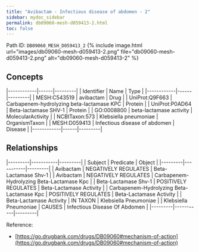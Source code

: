 ```yaml
---
title: "Avibactam - Infectious disease of abdomen - 2"
sidebar: mydoc_sidebar
permalink: db09060-mesh-d059413-2.html
toc: false 
---
```



Path ID: `DB09060_MESH_D059413_2`
{% include image.html url="images/db09060-mesh-d059413-2.png" file="db09060-mesh-d059413-2.png" alt="db09060-mesh-d059413-2" %}

## Concepts

|------------|------|---------|
| Identifier | Name | Type    |
|------------|------|---------|
| MESH:C543519 | avibactam | Drug |
| UniProt:Q9F663 | Carbapenem-hydrolyzing beta-lactamase KPC | Protein |
| UniProt:P0AD64 | Beta-lactamase SHV-1 | Protein |
| GO:0008800 | beta-lactamase activity | MolecularActivity |
| NCBITaxon:573 | Klebsiella pneumoniae | OrganismTaxon |
| MESH:D059413 | Infectious disease of abdomen | Disease |
|------------|------|---------|

## Relationships

|---------|-----------|---------|
| Subject | Predicate | Object  |
|---------|-----------|---------|
| Avibactam | NEGATIVELY REGULATES | Beta-Lactamase Shv-1 |
| Avibactam | NEGATIVELY REGULATES | Carbapenem-Hydrolyzing Beta-Lactamase Kpc |
| Beta-Lactamase Shv-1 | POSITIVELY REGULATES | Beta-Lactamase Activity |
| Carbapenem-Hydrolyzing Beta-Lactamase Kpc | POSITIVELY REGULATES | Beta-Lactamase Activity |
| Beta-Lactamase Activity | IN TAXON | Klebsiella Pneumoniae |
| Klebsiella Pneumoniae | CAUSES | Infectious Disease Of Abdomen |
|---------|-----------|---------|

Reference: 
  - [https://go.drugbank.com/drugs/DB09060#mechanism-of-action](https://go.drugbank.com/drugs/DB09060#mechanism-of-action)
